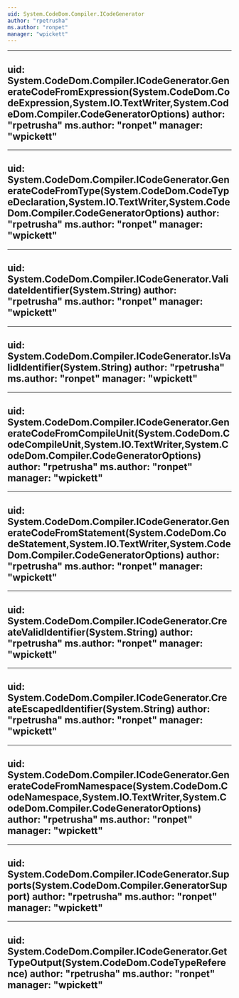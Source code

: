 ```yaml
---
uid: System.CodeDom.Compiler.ICodeGenerator
author: "rpetrusha"
ms.author: "ronpet"
manager: "wpickett"
---
```


---
uid: System.CodeDom.Compiler.ICodeGenerator.GenerateCodeFromExpression(System.CodeDom.CodeExpression,System.IO.TextWriter,System.CodeDom.Compiler.CodeGeneratorOptions)
author: "rpetrusha"
ms.author: "ronpet"
manager: "wpickett"
---

---
uid: System.CodeDom.Compiler.ICodeGenerator.GenerateCodeFromType(System.CodeDom.CodeTypeDeclaration,System.IO.TextWriter,System.CodeDom.Compiler.CodeGeneratorOptions)
author: "rpetrusha"
ms.author: "ronpet"
manager: "wpickett"
---

---
uid: System.CodeDom.Compiler.ICodeGenerator.ValidateIdentifier(System.String)
author: "rpetrusha"
ms.author: "ronpet"
manager: "wpickett"
---

---
uid: System.CodeDom.Compiler.ICodeGenerator.IsValidIdentifier(System.String)
author: "rpetrusha"
ms.author: "ronpet"
manager: "wpickett"
---

---
uid: System.CodeDom.Compiler.ICodeGenerator.GenerateCodeFromCompileUnit(System.CodeDom.CodeCompileUnit,System.IO.TextWriter,System.CodeDom.Compiler.CodeGeneratorOptions)
author: "rpetrusha"
ms.author: "ronpet"
manager: "wpickett"
---

---
uid: System.CodeDom.Compiler.ICodeGenerator.GenerateCodeFromStatement(System.CodeDom.CodeStatement,System.IO.TextWriter,System.CodeDom.Compiler.CodeGeneratorOptions)
author: "rpetrusha"
ms.author: "ronpet"
manager: "wpickett"
---

---
uid: System.CodeDom.Compiler.ICodeGenerator.CreateValidIdentifier(System.String)
author: "rpetrusha"
ms.author: "ronpet"
manager: "wpickett"
---

---
uid: System.CodeDom.Compiler.ICodeGenerator.CreateEscapedIdentifier(System.String)
author: "rpetrusha"
ms.author: "ronpet"
manager: "wpickett"
---

---
uid: System.CodeDom.Compiler.ICodeGenerator.GenerateCodeFromNamespace(System.CodeDom.CodeNamespace,System.IO.TextWriter,System.CodeDom.Compiler.CodeGeneratorOptions)
author: "rpetrusha"
ms.author: "ronpet"
manager: "wpickett"
---

---
uid: System.CodeDom.Compiler.ICodeGenerator.Supports(System.CodeDom.Compiler.GeneratorSupport)
author: "rpetrusha"
ms.author: "ronpet"
manager: "wpickett"
---

---
uid: System.CodeDom.Compiler.ICodeGenerator.GetTypeOutput(System.CodeDom.CodeTypeReference)
author: "rpetrusha"
ms.author: "ronpet"
manager: "wpickett"
---

